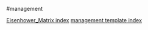 #management 

[Eisenhower_Matrix index](Eisenhower_Matrix%20index.md)
[management template index](management%20template%20index.md)